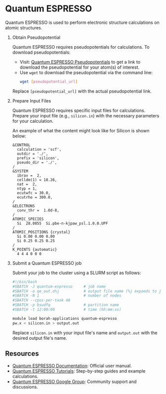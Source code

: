 # Quantum ESPRESSO

Quantum ESPRESSO is used to perform electronic structure calculations on atomic
structures.

1. Obtain Pseudopotential

    Quantum ESPRESSO requires pseudopotentials for calculations.
To download pseudopotentials:

    - Visit: [Quantum ESPRESSO Pseudopotentials](
        https://pseudopotentials.quantum-espresso.org/legacy_tables) to get a
    link to download the pseudopotential for your atom(s) of interest.
    - Use `wget` to download the pseudopotential via the command line:
        ```bash
        wget [pseudopotential_url]
        ```

    Replace `[pseudopotential_url]` with the actual pseudopotential link.

2. Prepare Input Files

    Quantum ESPRESSO requires specific input files for calculations.
Prepare your input file (e.g., `silicon.in`) with the necessary parameters for
your calculation.

    An example of what the content might look like for Silicon is shown below:

    ```plaintext title="silicon.in"
    &CONTROL
      calculation = 'scf',
      outdir = './',
      prefix = 'silicon',
      pseudo_dir = './',
    /
    &SYSTEM
      ibrav =  2,
      celldm(1) = 10.26,
      nat =  2,
      ntyp = 1,
      ecutwfc = 30.0,
      ecutrho = 300.0,
    /
    &ELECTRONS
      conv_thr =  1.0d-8,
    /
    ATOMIC_SPECIES
      Si  28.0855  Si.pbe-n-kjpaw_psl.1.0.0.UPF
    /
    ATOMIC_POSITIONS {crystal}
      Si 0.00 0.00 0.00
      Si 0.25 0.25 0.25
    /
    K_POINTS {automatic}
      4 4 4 0 0 0
    ```

3. Submit a Quantum ESPRESSO job

    Submit your job to the cluster using a SLURM script as follows:

    ```bash title="quantumespresso-slurm.sh"
    #!/bin/bash
    #SBATCH -J quantum-espresso     # job name
    #SBATCH -o qe_out.o%j           # output file name (%j expands to jobID)
    #SBATCH -N 1                    # number of nodes
    #SBATCH --cpus-per-task 48
    #SBATCH -p bsudfq               # partition name
    #SBATCH -t 12:00:00             # time (hh:mm:ss)

    module load borah-applications quantum-espresso
    pw.x < silicon.in > output.out
    ```

    Replace `silicon.in` with your input file's name and `output.out` with the
desired output file's name.

## Resources
- [Quantum ESPRESSO Documentation](https://www.quantum-espresso.org/resources/users-manual):
Official user manual.
- [Quantum ESPRESSO Tutorials](https://www.quantum-espresso.org/resources/tutorials):
Step-by-step guides and example calculations.
- [Quantum ESPRESSO Google Group](https://groups.google.com/g/quantum-environ-users):
Community support and discussions.

